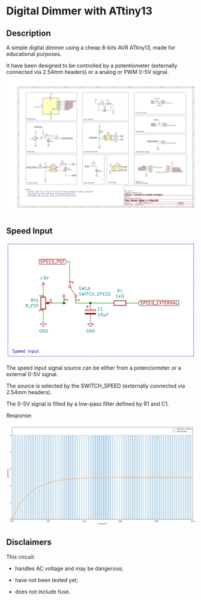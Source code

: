 # Digital Dimmer with ATtiny13

## Description

A simple digital dimmer using a cheap 8-bits AVR ATtiny13, made for educational purposes.

It have been designed to be controlled by a potentiometer (externally connected via 2.54mm headers) or a analog or PWM 0-5V signal.

![Schematics](./extra/dimmer_digital_schematics.jpg)

## Speed Input

![Speed_Input](./extra/Speed_Input.jpeg)

The speed input signal source can be either from a potenciometer or a external 0-5V signal.

The source is selected by the SWITCH_SPEED (externally connected via 2.54mm headers).

The 0-5V signal is filted by a low-pass filter defined by R1 and C1.

Response:

![RC_Filter](./extra/RC_Filter.jpeg)

## Disclaimers

This circuit:

* handles AC voltage and may be dangerous;

* have not been tested yet;

* does not include fuse.
